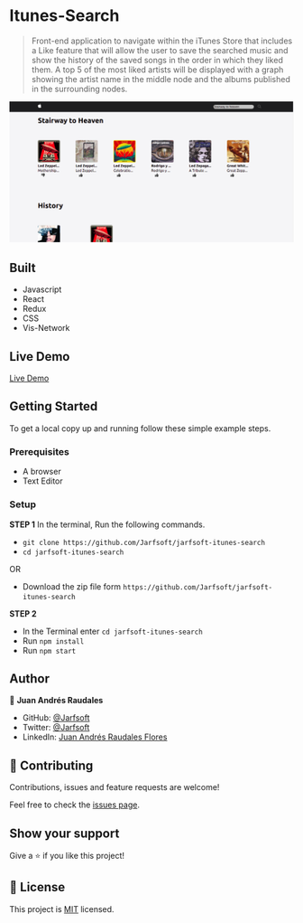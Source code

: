 # Itunes-Search

> Front-end application to navigate within the iTunes Store that includes a Like feature that will allow the user to save the searched music and show the history of the saved songs in the order in which they liked them. A top 5 of the most liked artists will be displayed with a graph showing the artist name in the middle node and the albums published in the surrounding nodes.

![screenshot](./screenshot.png)

## Built

- Javascript
- React
- Redux
- CSS
- Vis-Network

## Live Demo

[Live Demo](jarfsoft-itunes-search.netlify.app)


## Getting Started

To get a local copy up and running follow these simple example steps.

### Prerequisites

- A browser
- Text Editor

### Setup

**STEP 1**
In the terminal, Run the following commands.

- `git clone https://github.com/Jarfsoft/jarfsoft-itunes-search`
- `cd jarfsoft-itunes-search`

OR

- Download the zip file form `https://github.com/Jarfsoft/jarfsoft-itunes-search`

**STEP 2**

- In the Terminal enter `cd jarfsoft-itunes-search`
- Run `npm install`
- Run `npm start`

## Author

👤 **Juan Andrés Raudales**

- GitHub: [@Jarfsoft](https://github.com/Jarfsoft)
- Twitter: [@Jarfsoft](https://twitter.com/Jarfsoft)
- LinkedIn: [Juan Andrés Raudales Flores](https://www.linkedin.com/in/juan-raudales-flores/)

## 🤝 Contributing

Contributions, issues and feature requests are welcome!

Feel free to check the [issues page](https://github.com/Jarfsoft/jarfsoft-itunes-search/issues).

## Show your support

Give a ⭐️ if you like this project!

## 📝 License

This project is [MIT](https://opensource.org/licenses/MIT) licensed.